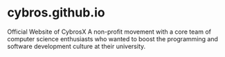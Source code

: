 # cybros.github.io

Official Website of CybrosX
A non-profit movement with a core team of computer science enthusiasts who wanted to boost the programming and software development culture at their university.
